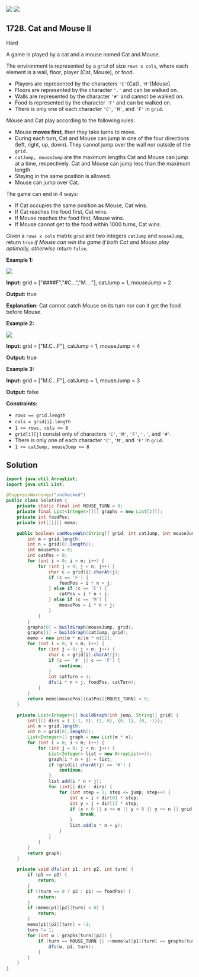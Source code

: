 [![](https://img.shields.io/github/stars/javadev/LeetCode-in-Java?label=Stars&style=flat-square)](https://github.com/javadev/LeetCode-in-Java)
[![](https://img.shields.io/github/forks/javadev/LeetCode-in-Java?label=Fork%20me%20on%20GitHub%20&style=flat-square)](https://github.com/javadev/LeetCode-in-Java/fork)

## 1728\. Cat and Mouse II

Hard

A game is played by a cat and a mouse named Cat and Mouse.

The environment is represented by a `grid` of size `rows x cols`, where each element is a wall, floor, player (Cat, Mouse), or food.

*   Players are represented by the characters `'C'`(Cat)`,'M'`(Mouse).
*   Floors are represented by the character `'.'` and can be walked on.
*   Walls are represented by the character `'#'` and cannot be walked on.
*   Food is represented by the character `'F'` and can be walked on.
*   There is only one of each character `'C'`, `'M'`, and `'F'` in `grid`.

Mouse and Cat play according to the following rules:

*   Mouse **moves first**, then they take turns to move.
*   During each turn, Cat and Mouse can jump in one of the four directions (left, right, up, down). They cannot jump over the wall nor outside of the `grid`.
*   `catJump, mouseJump` are the maximum lengths Cat and Mouse can jump at a time, respectively. Cat and Mouse can jump less than the maximum length.
*   Staying in the same position is allowed.
*   Mouse can jump over Cat.

The game can end in 4 ways:

*   If Cat occupies the same position as Mouse, Cat wins.
*   If Cat reaches the food first, Cat wins.
*   If Mouse reaches the food first, Mouse wins.
*   If Mouse cannot get to the food within 1000 turns, Cat wins.

Given a `rows x cols` matrix `grid` and two integers `catJump` and `mouseJump`, return `true` _if Mouse can win the game if both Cat and Mouse play optimally, otherwise return_ `false`.

**Example 1:**

![](https://assets.leetcode.com/uploads/2020/09/12/sample_111_1955.png)

**Input:** grid = ["####F","#C...","M...."], catJump = 1, mouseJump = 2

**Output:** true

**Explanation:** Cat cannot catch Mouse on its turn nor can it get the food before Mouse.

**Example 2:**

![](https://assets.leetcode.com/uploads/2020/09/12/sample_2_1955.png)

**Input:** grid = ["M.C...F"], catJump = 1, mouseJump = 4

**Output:** true

**Example 3:**

**Input:** grid = ["M.C...F"], catJump = 1, mouseJump = 3

**Output:** false

**Constraints:**

*   `rows == grid.length`
*   `cols = grid[i].length`
*   `1 <= rows, cols <= 8`
*   `grid[i][j]` consist only of characters `'C'`, `'M'`, `'F'`, `'.'`, and `'#'`.
*   There is only one of each character `'C'`, `'M'`, and `'F'` in `grid`.
*   `1 <= catJump, mouseJump <= 8`

## Solution

```java
import java.util.ArrayList;
import java.util.List;

@SuppressWarnings("unchecked")
public class Solution {
    private static final int MOUSE_TURN = 0;
    private final List<Integer>[][] graphs = new List[2][];
    private int foodPos;
    private int[][][] memo;

    public boolean canMouseWin(String[] grid, int catJump, int mouseJump) {
        int m = grid.length;
        int n = grid[0].length();
        int mousePos = 0;
        int catPos = 0;
        for (int i = 0; i < m; i++) {
            for (int j = 0; j < n; j++) {
                char c = grid[i].charAt(j);
                if (c == 'F') {
                    foodPos = i * n + j;
                } else if (c == 'C') {
                    catPos = i * n + j;
                } else if (c == 'M') {
                    mousePos = i * n + j;
                }
            }
        }
        graphs[0] = buildGraph(mouseJump, grid);
        graphs[1] = buildGraph(catJump, grid);
        memo = new int[m * n][m * n][2];
        for (int i = 0; i < m; i++) {
            for (int j = 0; j < n; j++) {
                char c = grid[i].charAt(j);
                if (c == '#' || c == 'F') {
                    continue;
                }
                int catTurn = 1;
                dfs(i * n + j, foodPos, catTurn);
            }
        }
        return memo[mousePos][catPos][MOUSE_TURN] < 0;
    }

    private List<Integer>[] buildGraph(int jump, String[] grid) {
        int[][] dirs = { {-1, 0}, {1, 0}, {0, 1}, {0, -1}};
        int m = grid.length;
        int n = grid[0].length();
        List<Integer>[] graph = new List[m * n];
        for (int i = 0; i < m; i++) {
            for (int j = 0; j < n; j++) {
                List<Integer> list = new ArrayList<>();
                graph[i * n + j] = list;
                if (grid[i].charAt(j) == '#') {
                    continue;
                }
                list.add(i * n + j);
                for (int[] dir : dirs) {
                    for (int step = 1; step <= jump; step++) {
                        int x = i + dir[0] * step;
                        int y = j + dir[1] * step;
                        if (x < 0 || x >= m || y < 0 || y >= n || grid[x].charAt(y) == '#') {
                            break;
                        }
                        list.add(x * n + y);
                    }
                }
            }
        }
        return graph;
    }

    private void dfs(int p1, int p2, int turn) {
        if (p1 == p2) {
            return;
        }
        if ((turn == 0 ? p2 : p1) == foodPos) {
            return;
        }
        if (memo[p1][p2][turn] < 0) {
            return;
        }
        memo[p1][p2][turn] = -1;
        turn ^= 1;
        for (int w : graphs[turn][p2]) {
            if (turn == MOUSE_TURN || ++memo[w][p1][turn] == graphs[turn][w].size()) {
                dfs(w, p1, turn);
            }
        }
    }
}
```